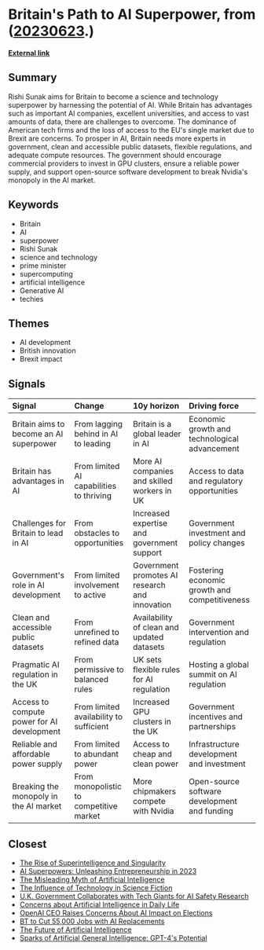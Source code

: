 # __Britain's Path to AI Superpower__, from ([20230623](https://kghosh.substack.com/p/20230623).)

__[External link](https://www.economist.com/leaders/2023/06/15/how-britain-can-become-an-ai-superpower?utm_source=substack&utm_medium=email)__



## Summary

Rishi Sunak aims for Britain to become a science and technology superpower by harnessing the potential of AI. While Britain has advantages such as important AI companies, excellent universities, and access to vast amounts of data, there are challenges to overcome. The dominance of American tech firms and the loss of access to the EU's single market due to Brexit are concerns. To prosper in AI, Britain needs more experts in government, clean and accessible public datasets, flexible regulations, and adequate compute resources. The government should encourage commercial providers to invest in GPU clusters, ensure a reliable power supply, and support open-source software development to break Nvidia's monopoly in the AI market.

## Keywords

* Britain
* AI
* superpower
* Rishi Sunak
* science and technology
* prime minister
* supercomputing
* artificial intelligence
* Generative AI
* techies

## Themes

* AI development
* British innovation
* Brexit impact

## Signals

| Signal                                     | Change                                   | 10y horizon                                    | Driving force                                 |
|:-------------------------------------------|:-----------------------------------------|:-----------------------------------------------|:----------------------------------------------|
| Britain aims to become an AI superpower    | From lagging behind in AI to leading     | Britain is a global leader in AI               | Economic growth and technological advancement |
| Britain has advantages in AI               | From limited AI capabilities to thriving | More AI companies and skilled workers in UK    | Access to data and regulatory opportunities   |
| Challenges for Britain to lead in AI       | From obstacles to opportunities          | Increased expertise and government support     | Government investment and policy changes      |
| Government's role in AI development        | From limited involvement to active       | Government promotes AI research and innovation | Fostering economic growth and competitiveness |
| Clean and accessible public datasets       | From unrefined to refined data           | Availability of clean and updated datasets     | Government intervention and regulation        |
| Pragmatic AI regulation in the UK          | From permissive to balanced rules        | UK sets flexible rules for AI regulation       | Hosting a global summit on AI regulation      |
| Access to compute power for AI development | From limited availability to sufficient  | Increased GPU clusters in the UK               | Government incentives and partnerships        |
| Reliable and affordable power supply       | From limited to abundant power           | Access to cheap and clean power                | Infrastructure development and investment     |
| Breaking the monopoly in the AI market     | From monopolistic to competitive market  | More chipmakers compete with Nvidia            | Open-source software development and funding  |

## Closest

* [The Rise of Superintelligence and Singularity](5d18d0fdee756046650b4c957ac43730)
* [AI Superpowers: Unleashing Entrepreneurship in 2023](a40580730388900810b4496ff9891dc9)
* [The Misleading Myth of Artificial Intelligence](15c812523685076326204f061bf025cd)
* [The Influence of Technology in Science Fiction](98e4c4dae06ea72f38c74a55b3485d14)
* [U.K. Government Collaborates with Tech Giants for AI Safety Research](7d282ab00a127ad93da225107b263810)
* [Concerns about Artificial Intelligence in Daily Life](c3876ee8e1b4e0d9e38edf15caaa5521)
* [OpenAI CEO Raises Concerns About AI Impact on Elections](fd96f58595786b0820cca21394223a66)
* [BT to Cut 55,000 Jobs with AI Replacements](da0fa1a06318988fea10c8218d2e8c47)
* [The Future of Artificial Intelligence](7fcef9a240c0738d2390c83f9713dc98)
* [Sparks of Artificial General Intelligence: GPT-4's Potential](d7a339503dbb7c228209c98702d1afcf)